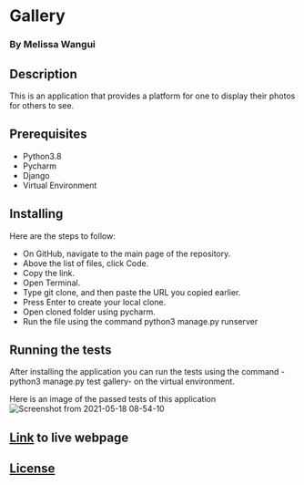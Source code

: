 # Gallery
### By Melissa Wangui

## Description
This is an application that provides a platform for one to display their photos for others to see.

## Prerequisites
* Python3.8
* Pycharm
* Django
* Virtual Environment

## Installing
Here are the steps to follow:

* On GitHub, navigate to the main page of the repository.
* Above the list of files, click Code.
* Copy the link.
* Open Terminal.
* Type git clone, and then paste the URL you copied earlier.
* Press Enter to create your local clone.
* Open cloned folder using pycharm.
* Run the file using the command python3 manage.py runserver

## Running the tests
After installing the application you can run the tests using the command -python3 manage.py test gallery- on the virtual environment.

Here is an image of the passed tests of this application
![Screenshot from 2021-05-18 08-54-10](https://user-images.githubusercontent.com/78697374/118607597-6f5eff80-b7c1-11eb-8ab2-65ee52792a4c.png)
## [Link]( https://m-gallery123.herokuapp.com/ ) to live webpage
## [License](https://github.com/melissa-koi/PersonalGallery/blob/main/LICENSE)